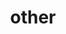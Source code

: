 ---
layout: page
title: other
nav: true
nav_order: 7
dropdown: true
children:
    - title: structures
      permalink: /structures/
    - title: divider
    - title: activities
      permalink: /activities/
    - title: divider
    - title: teaching
      permalink: /teaching/
    - title: divider
    - title: DEI
      permalink: /DEI/
---